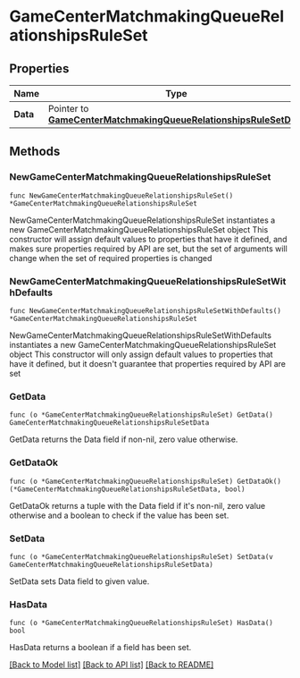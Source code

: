 # GameCenterMatchmakingQueueRelationshipsRuleSet

## Properties

Name | Type | Description | Notes
------------ | ------------- | ------------- | -------------
**Data** | Pointer to [**GameCenterMatchmakingQueueRelationshipsRuleSetData**](GameCenterMatchmakingQueueRelationshipsRuleSetData.md) |  | [optional] 

## Methods

### NewGameCenterMatchmakingQueueRelationshipsRuleSet

`func NewGameCenterMatchmakingQueueRelationshipsRuleSet() *GameCenterMatchmakingQueueRelationshipsRuleSet`

NewGameCenterMatchmakingQueueRelationshipsRuleSet instantiates a new GameCenterMatchmakingQueueRelationshipsRuleSet object
This constructor will assign default values to properties that have it defined,
and makes sure properties required by API are set, but the set of arguments
will change when the set of required properties is changed

### NewGameCenterMatchmakingQueueRelationshipsRuleSetWithDefaults

`func NewGameCenterMatchmakingQueueRelationshipsRuleSetWithDefaults() *GameCenterMatchmakingQueueRelationshipsRuleSet`

NewGameCenterMatchmakingQueueRelationshipsRuleSetWithDefaults instantiates a new GameCenterMatchmakingQueueRelationshipsRuleSet object
This constructor will only assign default values to properties that have it defined,
but it doesn't guarantee that properties required by API are set

### GetData

`func (o *GameCenterMatchmakingQueueRelationshipsRuleSet) GetData() GameCenterMatchmakingQueueRelationshipsRuleSetData`

GetData returns the Data field if non-nil, zero value otherwise.

### GetDataOk

`func (o *GameCenterMatchmakingQueueRelationshipsRuleSet) GetDataOk() (*GameCenterMatchmakingQueueRelationshipsRuleSetData, bool)`

GetDataOk returns a tuple with the Data field if it's non-nil, zero value otherwise
and a boolean to check if the value has been set.

### SetData

`func (o *GameCenterMatchmakingQueueRelationshipsRuleSet) SetData(v GameCenterMatchmakingQueueRelationshipsRuleSetData)`

SetData sets Data field to given value.

### HasData

`func (o *GameCenterMatchmakingQueueRelationshipsRuleSet) HasData() bool`

HasData returns a boolean if a field has been set.


[[Back to Model list]](../README.md#documentation-for-models) [[Back to API list]](../README.md#documentation-for-api-endpoints) [[Back to README]](../README.md)


